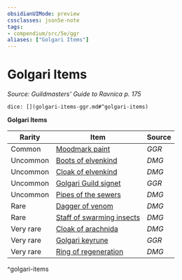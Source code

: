```yaml
---
obsidianUIMode: preview
cssclasses: json5e-note
tags:
- compendium/src/5e/ggr
aliases: ["Golgari Items"]
---
```

# Golgari Items
*Source: Guildmasters' Guide to Ravnica p. 175* 

`dice: [](golgari-items-ggr.md#^golgari-items)`

**Golgari Items**

| Rarity | Item | Source |
|--------|------|--------|
| Common | [Moodmark paint](moodmark-paint-ggr.md) | *GGR* |
| Uncommon | [Boots of elvenkind](boots-of-elvenkind.md) | *DMG* |
| Uncommon | [Cloak of elvenkind](cloak-of-elvenkind.md) | *DMG* |
| Uncommon | [Golgari Guild signet](golgari-guild-signet-ggr.md) | *GGR* |
| Uncommon | [Pipes of the sewers](pipes-of-the-sewers.md) | *DMG* |
| Rare | [Dagger of venom](dagger-of-venom.md) | *DMG* |
| Rare | [Staff of swarming insects](staff-of-swarming-insects.md) | *DMG* |
| Very rare | [Cloak of arachnida](cloak-of-arachnida.md) | *DMG* |
| Very rare | [Golgari keyrune](golgari-keyrune-ggr.md) | *GGR* |
| Very rare | [Ring of regeneration](ring-of-regeneration.md) | *DMG* |
^golgari-items
